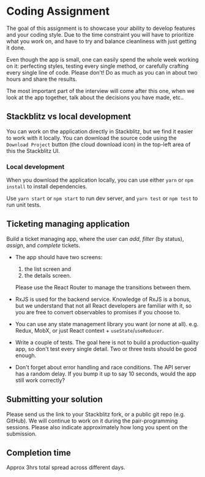 # Coding Assignment

The goal of this assignment is to showcase your ability to develop features and your coding style. Due to the time constraint you will have to prioritize what you work on, and have to try and balance cleanliness with just getting it done.

Even though the app is small, one can easily spend the whole week working on it: perfecting styles, testing every single method, or carefully crafting every single line of code. Please don't! Do as much as you can in about two hours and share the results.

The most important part of the interview will come after this one, when we look at the app together, talk about the decisions you have made, etc..

## Stackblitz vs local development

You can work on the application directly in Stackblitz, but we find it easier to work with it locally. You can download the source code using the `Download Project` button (the cloud download icon) in the top-left area of this the Stackblitz UI.

### Local development

When you download the application locally, you can use either `yarn` or `npm install` to install dependencies.

Use `yarn start` or `npm start` to run dev server, and `yarn test` or `npm test` to run unit tests.

## Ticketing managing application

Build a ticket managing app, where the user can _add_, _filter_ (by status), _assign_, and _complete_ tickets.

-   The app should have two screens:

    1. the list screen and
    2. the details screen.

    Please use the React Router to manage the transitions between them.

-   RxJS is used for the backend service. Knowledge of RxJS is a bonus, but we understand that not all React developers are familiar with it, so you are free to convert observables to promises if you choose to.

-   You can use any state management library you want (or none at all). e.g. Redux, MobX, or just React context + `useState`/`useReducer`.

-   Write a couple of tests. The goal here is not to build a production-quality app, so don't test every single detail. Two or three tests should be good enough.

-   Don't forget about error handling and race conditions. The API server has a random delay. If you bump it up to say 10 seconds, would the app still work correctly?

## Submitting your solution

Please send us the link to your Stackblitz fork, or a public git repo (e.g. GitHub). We will continue to work on it during the pair-programming sessions. Please also indicate approximately how long you spent on the submission.

## Completion time

Approx 3hrs total spread across different days.
